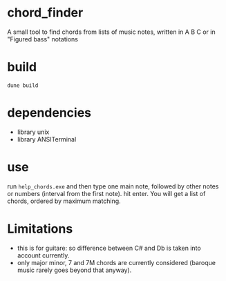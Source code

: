 # chord_finder
A small tool to find chords from lists of music notes, written in A B C or in "Figured bass" notations

# build

```
dune build
```
# dependencies

- library unix
- library ANSITerminal

# use

run `help_chords.exe` and then type one main note, followed by other notes or numbers (interval from the first note). hit enter.
You will get a list of chords, ordered by maximum matching.

# Limitations

- this is for guitare: so difference between C# and Db is taken into account currently.
- only major minor, 7 and 7M chords are currently considered (baroque music rarely goes beyond that anyway).
